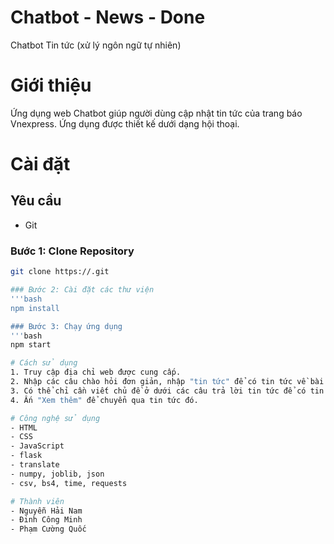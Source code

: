 # Chatbot - News - Done
Chatbot Tin tức (xử lý ngôn ngữ tự nhiên)



# Giới thiệu
Ứng dụng web Chatbot giúp người dùng cập nhật tin tức của trang báo Vnexpress. Ứng dụng được thiết kế dưới dạng hội thoại.

# Cài đặt
## Yêu cầu
- Git

### Bước 1: Clone Repository
```bash
git clone https://.git

### Bước 2: Cài đặt các thư viện
'''bash
npm install

### Bước 3: Chạy ứng dụng
'''bash
npm start

# Cách sử dụng
1. Truy cập địa chỉ web được cung cấp.
2. Nhập các câu chào hỏi đơn giản, nhập "tin tức" để có tin tức về bài báo mới.
3. Có thể chỉ cần viết chủ đề ở dưới các câu trả lời tin tức để có tin tức mới về chủ đề đó.
4. Ấn "Xem thêm" để chuyển qua tin tức đó.

# Công nghệ sử dụng
- HTML
- CSS
- JavaScript
- flask
- translate
- numpy, joblib, json
- csv, bs4, time, requests

# Thành viên
- Nguyễn Hải Nam
- Đinh Công Minh
- Phạm Cường Quốc
